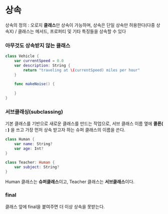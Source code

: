 # 상속

상속의 정의 : 오로지 **클래스**만 상속이 가능하며, 상속은 단일 상속만 허용한다(다중 상속X) / 클래스는 메서드, 프로퍼티 및 기타 특징들을 상속할 수 있다

### 아무것도 상속받지 않는 클래스

```swift
class Vehicle {
    var currentSpeed = 0.0
    var description: String {
        return "traveling at \(currentSpeed) miles per hour"
    }
    
    func makeNoise() {
    
    }
}
```

### 서브클래싱(subclassing)

기본 클래스를 기반으로 새로운 클래스를 만드는 작업으로, 서브 클래스 이름 옆에 **콜론( : )** 을 쓰고 가장 먼저 상속 받고자 하는 슈퍼 클래스의 이름을 쓴다.

```swift
class Human {
    var name: String?
    var age: Int?
}

class Teacher: Human {
    var subject: String?
}
```
Human 클래스는 **슈퍼클래스**이고, Teacher 클래스는 **서브클래스**이다.


### final

클래스 앞에 final을 붙여주면 더 이상 상속을 못받는다.